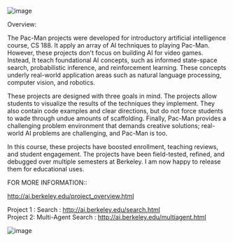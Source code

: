 ![image](https://github.com/user-attachments/assets/5de8c406-f154-4252-92b9-e83160e15829)



Overview:                                                                                                   

The Pac-Man projects were developed for introductory artificial intelligence course, CS 188. It apply an array of AI techniques to playing Pac-Man. However, these projects don't focus on building AI for video games. Instead, It teach foundational AI concepts, such as informed state-space search, probabilistic inference, and reinforcement learning. These concepts underly real-world application areas such as natural language processing, computer vision, and robotics.
             
 These projects are designed with three goals in mind. The projects allow students to visualize the results of the techniques they implement. They also contain code examples and clear directions, but do not force students to wade through undue amounts of scaffolding. Finally, Pac-Man provides a challenging problem environment that demands creative solutions; real-world AI problems are challenging, and Pac-Man is too.
                         
In this course, these projects have boosted enrollment, teaching reviews, and student engagement. The projects have been field-tested, refined, and debugged over multiple semesters at Berkeley. I am now happy to release them for educational uses.

FOR MORE INFORMATION::

http://ai.berkeley.edu/project_overview.html



Project 1 : Search :  http://ai.berkeley.edu/search.html                                                                                                             
Project 2: Multi-Agent Search : http://ai.berkeley.edu/multiagent.html


![image](https://github.com/user-attachments/assets/44f4e41a-dbd3-4b64-b90a-fd4ba62d9a00)



